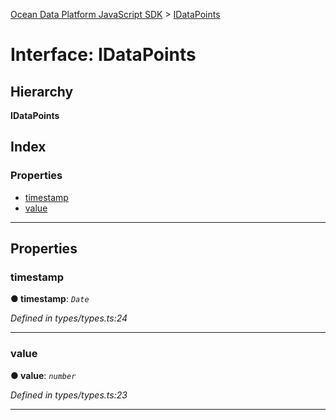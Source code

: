 [Ocean Data Platform JavaScript SDK](../README.md) > [IDataPoints](../interfaces/idatapoints.md)

# Interface: IDataPoints

## Hierarchy

**IDataPoints**

## Index

### Properties

* [timestamp](idatapoints.md#timestamp)
* [value](idatapoints.md#value)

---

## Properties

<a id="timestamp"></a>

###  timestamp

**● timestamp**: *`Date`*

*Defined in types/types.ts:24*

___
<a id="value"></a>

###  value

**● value**: *`number`*

*Defined in types/types.ts:23*

___

